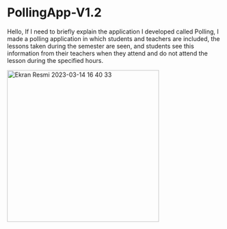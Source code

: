 # PollingApp-V1.2
Hello,
If I need to briefly explain the application I developed called Polling, I made a polling application in which students and teachers are included, the lessons taken during the semester are seen, and students see this information from their teachers when they attend and do not attend the lesson during the specified hours.

<img width="355" alt="Ekran Resmi 2023-03-14 16 40 33" src="https://user-images.githubusercontent.com/64872219/225021120-c8663b98-96cf-442e-a745-25b4a342ceab.png">
